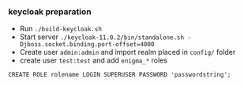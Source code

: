 ### keycloak preparation
* Run `./build-keycloak.sh`
* Start server `./keycloak-11.0.2/bin/standalone.sh -Djboss.socket.binding.port-offset=4000`
* Create user `admin:admin` and import realm placed in `config/` folder
* create user `test:test` and add `enigma_*` roles

`CREATE ROLE rolename LOGIN SUPERUSER PASSWORD 'passwordstring';`

